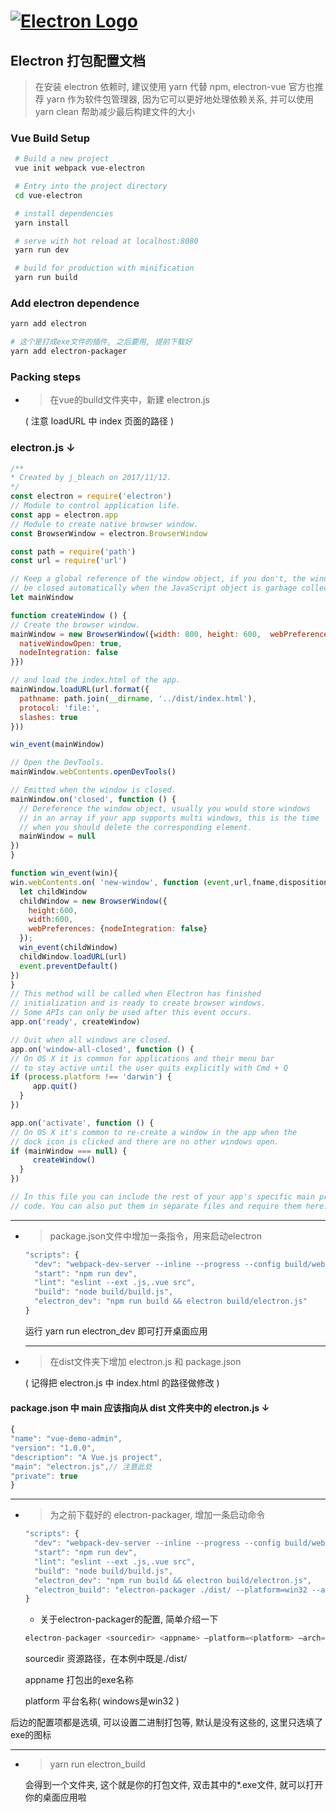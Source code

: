 # [![Electron Logo](https://electronjs.org/images/electron-logo.svg)](https://electronjs.org)

## Electron 打包配置文档

 > 在安装 electron 依赖时, 建议使用 yarn 代替 npm, electron-vue 官方也推荐 yarn 作为软件包管理器, 因为它可以更好地处理依赖关系, 并可以使用 yarn clean 帮助减少最后构建文件的大小

### Vue Build Setup

 ``` bash
  # Build a new project
  vue init webpack vue-electron

  # Entry into the project directory
  cd vue-electron

  # install dependencies
  yarn install

  # serve with hot reload at localhost:8080
  yarn run dev

  # build for production with minification
  yarn run build
 ```

### Add electron dependence

 ``` bash
 yarn add electron

 # 这个是打成exe文件的插件, 之后要用, 提前下载好
 yarn add electron-packager
 ```

### Packing steps

- >   在vue的build文件夹中，新建 electron.js

   ( 注意 loadURL 中 index 页面的路径 )

### electron.js ↓

  ```javascript
  /**
 * Created by j_bleach on 2017/11/12.
 */
const electron = require('electron')
// Module to control application life.
const app = electron.app
// Module to create native browser window.
const BrowserWindow = electron.BrowserWindow

const path = require('path')
const url = require('url')

// Keep a global reference of the window object, if you don't, the window will
// be closed automatically when the JavaScript object is garbage collected.
let mainWindow

function createWindow () {
  // Create the browser window.
  mainWindow = new BrowserWindow({width: 800, height: 600,  webPreferences: {
    nativeWindowOpen: true,
    nodeIntegration: false
  }})

  // and load the index.html of the app.
  mainWindow.loadURL(url.format({
    pathname: path.join(__dirname, '../dist/index.html'),
    protocol: 'file:',
    slashes: true
  }))

  win_event(mainWindow)

  // Open the DevTools.
  mainWindow.webContents.openDevTools()

  // Emitted when the window is closed.
  mainWindow.on('closed', function () {
    // Dereference the window object, usually you would store windows
    // in an array if your app supports multi windows, this is the time
    // when you should delete the corresponding element.
    mainWindow = null
  })
}

function win_event(win){
  win.webContents.on( 'new-window', function (event,url,fname,disposition,options) {
    let childWindow
    childWindow = new BrowserWindow({
      height:600,
      width:600,
      webPreferences: {nodeIntegration: false}
    });
    win_event(childWindow)
    childWindow.loadURL(url)
    event.preventDefault()
  })
}
// This method will be called when Electron has finished
// initialization and is ready to create browser windows.
// Some APIs can only be used after this event occurs.
app.on('ready', createWindow)

// Quit when all windows are closed.
app.on('window-all-closed', function () {
  // On OS X it is common for applications and their menu bar
  // to stay active until the user quits explicitly with Cmd + Q
  if (process.platform !== 'darwin') {
       app.quit()
    }
})

app.on('activate', function () {
  // On OS X it's common to re-create a window in the app when the
  // dock icon is clicked and there are no other windows open.
  if (mainWindow === null) {
       createWindow()
    }
})

// In this file you can include the rest of your app's specific main process
// code. You can also put them in separate files and require them here.
  ```

  ***

- > package.json文件中增加一条指令，用来启动electron

  ```javascript
  "scripts": {
    "dev": "webpack-dev-server --inline --progress --config build/webpack.dev.conf.js",
    "start": "npm run dev",
    "lint": "eslint --ext .js,.vue src",
    "build": "node build/build.js",
    "electron_dev": "npm run build && electron build/electron.js"
  }
  ```

  运行 yarn run electron_dev 即可打开桌面应用
  ***
- > 在dist文件夹下增加 electron.js 和 package.json

     ( 记得把 electron.js 中 index.html 的路径做修改 )

#### package.json 中 main 应该指向从 dist 文件夹中的 electron.js ↓

  ```javascript
  {
  "name": "vue-demo-admin",
  "version": "1.0.0",
  "description": "A Vue.js project",
  "main": "electron.js",// 注意此处
  "private": true
}
  ```

  ***

- > 为之前下载好的 electron-packager, 增加一条启动命令

  ```javascript
  "scripts": {
    "dev": "webpack-dev-server --inline --progress --config build/webpack.dev.conf.js",
    "start": "npm run dev",
    "lint": "eslint --ext .js,.vue src",
    "build": "node build/build.js",
    "electron_dev": "npm run build && electron build/electron.js",
    "electron_build": "electron-packager ./dist/ --platform=win32 --arch=x64 --icon=./src/assets/favicon.ico --overwrite"
  }
  ```

  - 关于electron-packager的配置, 简单介绍一下

  ```javascript
  electron-packager <sourcedir> <appname> –platform=<platform> –arch=<arch> [optional flags…]
  ```

  sourcedir 资源路径，在本例中既是./dist/

  appname 打包出的exe名称

  platform 平台名称( windows是win32 )

后边的配置项都是选填, 可以设置二进制打包等, 默认是没有这些的, 这里只选填了exe的图标
  ***

- > yarn run electron_build

  会得到一个文件夹, 这个就是你的打包文件, 双击其中的*.exe文件, 就可以打开你的桌面应用啦
